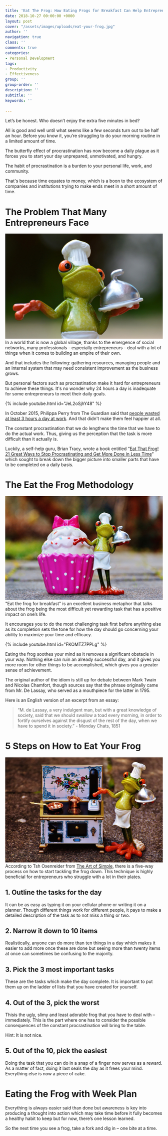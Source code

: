 ```yaml
---
title: 'Eat The Frog: How Eating Frogs for Breakfast Can Help Entrepreneurs Succeed'
date: 2018-10-27 00:00:00 +0000
layout: post
cover: "/assets/images/uploads/eat-your-frog.jpg"
author: ''
navigation: true
class: ''
comments: true
categories:
- Personal Development
tags:
- Productivity
- Effectiveness
group: ''
group-order: ''
description: ''
subtitle: ''
keywords: ''

---
```

Let’s be honest. Who doesn’t enjoy the extra five minutes in bed?

All is good and well until what seems like a few seconds turn out to be half an hour. Before you know it, you’re struggling to do your morning routine in a limited amount of time.

The butterfly effect of procrastination has now become a daily plague as it forces you to start your day unprepared, unmotivated, and hungry.

The habit of procrastination is a burden to your personal life, work, and community.

That's because time equates to money, which is a boon to the ecosystem of companies and institutions trying to make ends meet in a short amount of time.

# The Problem That Many Entrepreneurs Face

![](/assets/images/uploads/eat-the-frog-1.jpg)In a world that is now a global village, thanks to the emergence of social networks, many professionals - especially entrepreneurs - deal with a lot of things when it comes to building an empire of their own.

And that includes the following: gathering resources, managing people and an internal system that may need consistent improvement as the business grows.

But personal factors such as procrastination make it hard for entrepreneurs to achieve these things. It's no wonder why 24 hours a day is inadequate for some entrepreneurs to meet their daily goals.

{% include youtube.html id="JeL2oSjhY48" %}

In October 2015, Philippa Perry from The Guardian said that [people wasted at least 3 hours a day at work](https://www.theguardian.com/commentisfree/2015/oct/06/procrastination-waste-time-work-facebook). And that didn't make them feel happier at all.

The constant procrastination that we do lengthens the time that we have to do the actual work. Thus, giving us the perception that the task is more difficult than it actually is.

Luckily, a self-help guru, Brian Tracy, wrote a book entitled “[Eat That Frog! 21 Great Ways to Stop Procrastinating and Get More Done in Less Time](https://www.amazon.com/Eat-That-Frog-Second-Procrastinating/dp/0792754840)” which sought to break down the bigger picture into smaller parts that have to be completed on a daily basis.

# The Eat the Frog Methodology

![](/assets/images/uploads/eat-the-frog-2.jpg)"Eat the frog for breakfast" is an excellent business metaphor that talks about the frog being the most difficult yet rewarding task that has a positive impact on one’s life.

It encourages you to do the most challenging task first before anything else as its completion sets the tone for how the day should go concerning your ability to maximize your time and efficacy.

{% include youtube.html id="FKOMTZ7PPLg" %}

Eating the frog soothes your mind as it removes a significant obstacle in your way. Nothing else can ruin an already successful day, and it gives you more room for other things to be accomplished, which gives you a greater sense of achievement.

The original author of the idiom is still up for debate between Mark Twain and Nicolas Chamfort, though sources say that the phrase originally came from Mr. De Lassay, who served as a mouthpiece for the latter in 1795.

Here is an English version of an excerpt from an essay:

> “M. de Lassay, a very indulgent man, but with a great knowledge of society, said that we should swallow a toad every morning, in order to fortify ourselves against the disgust of the rest of the day, when we have to spend it in society.” - Monday Chats, 1851

# 5 Steps on How to Eat Your Frog

![](/assets/images/uploads/eat-the-frog-3.jpg)According to Tsh Oxenreider from [The Art of Simple](https://theartofsimple.net/), there is a five-way process on how to start tackling the frog down. This technique is highly beneficial for entrepreneurs who struggle with a lot in their plates.

## 1. Outline the tasks for the day

It can be as easy as typing it on your cellular phone or writing it on a planner. Though different things work for different people, it pays to make a detailed description of the task as to not miss a thing or two.

## 2. Narrow it down to 10 items

Realistically, anyone can do more than ten things in a day which makes it easier to add more once these are done but seeing more than twenty items at once can sometimes be confusing to the majority.

## 3. Pick the 3 most important tasks

These are the tasks which make the day complete. It is important to put them up on the ladder of lists that you have created for yourself.

## 4. Out of the 3, pick the worst

Thisis the ugly, slimy and least adorable frog that you have to deal with – immediately. This is the part where one has to consider the possible consequences of the constant procrastination will bring to the table.

Hint: It is not nice.

## 5. Out of the 10, pick the easiest

Doing the task that you can do in a snap of a finger now serves as a reward. As a matter of fact, doing it last seals the day as it frees your mind. Everything else is now a piece of cake.

# Eating the Frog with Week Plan

Everything is always easier said than done but awareness is key into producing a thought into action which may take time before it fully becomes a healthy habit to keep but for now, there’s one lesson learned.

So the next time you see a frog, take a fork and dig in – one bite at a time.